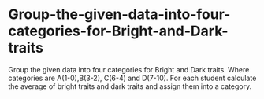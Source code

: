 # Group-the-given-data-into-four-categories-for-Bright-and-Dark-traits
Group the given data into four categories for Bright and Dark traits. Where categories are A(1-0),B(3-2), C(6-4) and D(7-10).  For each student calculate the average of bright traits and dark traits and assign them into a category.
